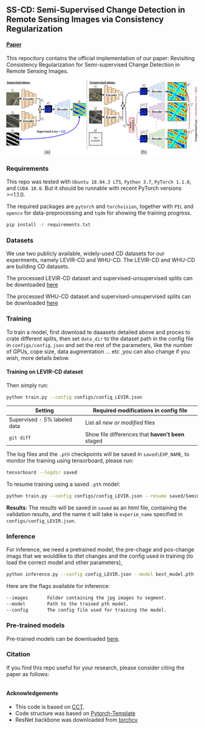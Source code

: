 ## SS-CD: Semi-Supervised Change Detection in Remote Sensing Images via Consistency Regularization

#### [Paper]()

This repocitory contains the official implementation of our paper:  Revisiting Consistency Regularization for Semi-supervised Change Detection in Remote Sensing Images.

<p align="center"><img src="./imgs/method.jpg" width="900"></p>

### Requirements

This repo was tested with `Ubuntu 18.04.3 LTS`, `Python 3.7`, `PyTorch 1.1.0`, and `CUDA 10.0`. But it should be runnable with recent PyTorch versions >=1.1.0.

The required packages are `pytorch` and `torchvision`, together with `PIL` and `opencv` for data-preprocessing and `tqdm` for showing the training progress.

```bash
pip install -r requirements.txt
```

### Datasets
We use two publicly available, widely-used CD datasets for our experiments, namely LEVIR-CD and WHU-CD. The LEVIR-CD and WHU-CD are building CD datasets.

The processed LEVIR-CD dataset and supervised-unsupervised splits can be downloaded [here](https://www.dropbox.com/sh/qxp2t98qpesouiy/AAD1Xr7-XPajzvyQfzPA1LKAa?dl=0)

The processed WHU-CD dataset and supervised-unsupervised splits can be downloaded [here](https://www.dropbox.com/sh/5qdnav1w7pmd74t/AABx_mLdj1MHj1SP2Djxgdf1a?dl=0)

### Training

To train a model, first download te daaasets detailed above and proces  to crate different splits, then set `data_dir` to the dataset path in the config file in `configs/config.json` and set the rest of the parameters, like the number of GPUs, cope size, data augmentation ... etc ,you can also change if you wish, more details below. 

#### Training on LEVIR-CD dataset
Then simply run:
```bash
python train.py --config configs/config_LEVIR.json
```

| Setting | Required modifications in config file |
| --- | --- |
| Supervised - 5% labeled data | List all *new or modified* files |
| `git diff` | Show file differences that **haven't been** staged |



The log files and the `.pth` checkpoints will be saved in `saved\EXP_NAME`, to monitor the training using tensorboard, please run:

```bash
tensorboard --logdir saved
```

To resume training using a saved `.pth` model:

```bash
python train.py --config configs/config_LEVIR.json --resume saved/SemiCD/checkpoint.pth
```

**Results**: The results will be saved in `saved` as an html file, containing the validation results,
and the name it will take is `experim_name` specified in `configs/config_LEVIR.json`.

### Inference

For inference, we need a pretrained model, the pre-chage and pos-change imags that we wouldlike to dtet changes and the config used in training (to load the correct model and other parameters), 

```bash
python inference.py --config config_LEVIR.json --model best_model.pth --images images_folder
```

Here are the flags available for inference:

```
--images       Folder containing the jpg images to segment.
--model        Path to the trained pth model.
--config       The config file used for training the model.
```

### Pre-trained models

Pre-trained models can be downloaded [here]().

### Citation

If you find this repo useful for your research, please consider citing the paper as follows:

```

```

#### Acknowledgements

- This code is based on [CCT](https://github.com/yassouali/CCT).
- Code structure was based on [Pytorch-Template](https://github.com/victoresque/pytorch-template/blob/master/README.m)
- ResNet backbone was downloaded from [torchcv](https://github.com/donnyyou/torchcv)